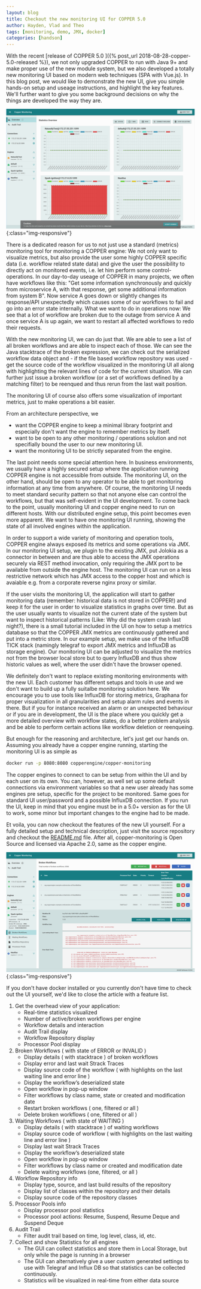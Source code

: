 ```yaml
---
layout: blog
title: Checkout the new monitoring UI for COPPER 5.0
author: Hayden, Vlad and Theo
tags: [monitoring, demo, JMX, docker]
categories: [handson]
---
```


With the recent [release of COPPER 5.0 ]({% post_url 2018-08-28-copper-5.0-released %}), we not only upgraded COPPER to run with Java 9+ and make proper use of the new module system, but we also developed a totally new monitoring UI based on modern web techniques (SPA with Vue.js). In this blog post, we would like to demonstrate the new UI, give you simple hands-on setup and useage instructions, and highlight the key features. We'll further want to give you some background decisions on why the things are developed the way they are. 

![Dashboard screenshot](/images/blog/monitoring-ui/copper-5-monitoring-ui-dashboard-screenshot.png){:class="img-responsive"}

There is a dedicated reason for us to not just use a standard (metrics) monitoring tool for monitoring a COPPER engine: We not only want to visualize metrics, but also provide the user some highly COPPER specific data (i.e. workflow related state data) and give the user the possibility to directly act on monitored events, i.e. let him perform some control-operations. In our day-to-day useage of COPPER in many projects, we often have workflows like this: "Get some information synchronously and quickly from microservice A, with that response, get some additional information from system B". Now service A goes down or slightly changes its response/API unexpectedly which causes some of our workflows to fail and go into an error state internally. What we want to do in operations now: We see that a lot of workflow are broken due to the outage from service A and once service A is up again, we want to restart all affected workflows to redo their requests. 

With the new monitoring UI, we can do just that. We are able to see a list of all broken workflows and are able to inspect each of those. We can see the Java stacktrace of the broken expression, we can check out the serialized workflow data object and - if the file based workflow repository was used - get the source code of the workflow visualized in the monitoring UI all along with highlighting the relevant lines of code for the current situation. We can further just issue a broken workflow (or a set of workflows defined by a matching filter) to be reenqued and thus rerun from the last wait position. 

The monitoring UI of course also offers some visualization of important metrics, just to make operations a bit easier. 

From an architecture perspective, we 
 * want the COPPER engine to keep a minimal library footprint and especially don't want the engine to remember metrics by itself.
 * want to be open to any other monitoring / operations solution and not specifially bound the user to our new monitoring UI. 
 * want the monitoring UI to be strictly separated from the engine. 
 
The last point needs some special attention here. In business environments, we usually have a highly secured setup where the application running COPPER engine is not accessible from outside. The monitoring UI, on the other hand, should be open to any operator to be able to get monitoring information at any time from anywhere. Of course, the monitoring UI needs to meet standard security pattern so that not anyone else can control the workflows, but that was self-evident in the UI development. To come back to the point, usually monitoring UI and copper engine need to run on different hosts. With our distributed engine setup, this point becomes even more apparent. We want to have one monitoring UI running, showing the state of all involved engines within the application. 

In order to support a wide variety of monitoring and operation tools, COPPER engine always exposed its metrics and some operations via JMX. In our monitoring UI setup, we plugin to the existing JMX, put Jolokia as a connector in between and are thus able to access the JMX operations securely via REST method invocation, only requiring the JMX port to be available from outside the engine host. The monitoring UI can run on a less restrictive network which has JMX access to the copper host and which is avaiable e.g. from a corporate reverse nginx proxy or similar. 

If the user visits the monitoring UI, the application will start to gather monitoring data (remember: historical data is not stored in COPPER!) and keep it for the user in order to visualize statistics in graphs over time. But as the user usually wants to visualize not the current state of the system but want to inspect historical patterns (Like: Why did the system crash last night?), there is a small tutorial included in the UI on how to setup a metrics database so that the COPPER JMX metrics are continuously gathered and put into a metric store. In our example setup, we make use of the InfluxDB TICK stack (namingly telegraf to export JMX metrics and InfluxDB as storage engine). Our monitoring UI can be adjusted to visualize the metrics not from the browser local store but to query InfluxDB and thus show historic values as well, where the user didn't have the browser opened. 

We definitely don't want to replace existing monitoring environments with the new UI. Each customer has different setups and tools in use and we don't want to build up a fully suitalbe monitoring solution here. We encourage you to use tools like InfluxDB for storing metrics, Graphana for proper visualization in all granularities and setup alarm rules and events in there. But if you for instance received an alarm or an unexpected behaviour or if you are in development, the UI is the place where you quickly get a more detailed overview with workflow states, do a better problem analysis and be able to perform certain actions like workflow deletion or reenqueing. 

But enough for the reasoning and architecture, let's just get our hands on. Assuming you already have a copper engine running, starting the monitoring UI is as simple as 
```bash
docker run -p 8080:8080 copperengine/copper-monitoring
``` 
The copper engines to connect to can be setup from within the UI and by each user on its own. You can, however, as well set up some default connections via environment variables so that a new user already has some engines pre setup, specific for the project to be monitored. Same goes for standard UI user/password and a possible InfluxDB connection. If you run the UI, keep in mind that you engine must be in a 5.0+ version as for the UI to work, some minor but important changes to the engine had to be made. 

Et voila, you can now checkout the features of the new UI yourself. For a fully detailed setup and technical description, just visit the source repository and checkout the [README.md](https://github.com/copper-engine/copper-monitoring) file. After all, copper-monitoring is Open Source and licensed via Apache 2.0, same as the copper engine. 

![Broken workflows screenshot](/images/blog/monitoring-ui/copper-5-monitoring-ui-broken-workflow-view.png){:class="img-responsive"}

If you don't have docker installed or you currently don't have time to check out the UI yourself, we'd like to close the article with a feature list.

1. Get the overhead view of your application:
	* Real-time statistics visualized
	* Number of active/broken workflows per engine
	* Workflow details and interaction
	* Audit Trail display
	* Workflow Repository display
	* Processor Pool display
2. Broken Workflows ( with state of ERROR or INVALID )
	* Display details ( with stacktrace ) of broken workflows
	* Display error and last wait Strack Traces
	* Display source code of the workflow ( with highlights on the last waiting line and error line )
	* Display the workflow’s deserialized state
	* Open workflow in pop-up window
	* Filter workflows by class name, state or created and modification date
	* Restart broken workflows ( one, filtered or all )
	* Delete broken workflows ( one, filtered or all )
3. Waiting Workflows ( with state of WAITING )
	* Display details ( with stacktrace ) of waiting workflows
	* Display source code of workflow ( with highlights on the last waiting line and error line )
	* Display last wait Strack Traces
	* Display the workflow’s deserialized state
	* Open workflow in pop-up window
	* Filter workflows by class name or created and modification date
	* Delete waiting workflows (one, filtered, or all )
4. Workflow Repository info
	* Display type, source, and last build results of the repository
	* Display list of classes within the repository and their details
	* Display source code of the repository classes
5. Processor Pools info
	* Display processor pool statistics
	* Processor pool actions: Resume, Suspend, Resume Deque and Suspend Deque
6. Audit Trail
	* Filter audit trail based on time, log level, class, id, etc.
7. Collect and show Statistics for all engines
	* The GUI can collect statistics and store them in Local Storage, but only while the page is running in a browser
	* The GUI can alternatively give a user custom generated settings to use with Telegraf and Influx DB so that statistics can be collected continuously. 
	* Statistics will be visualized in real-time from either data source
